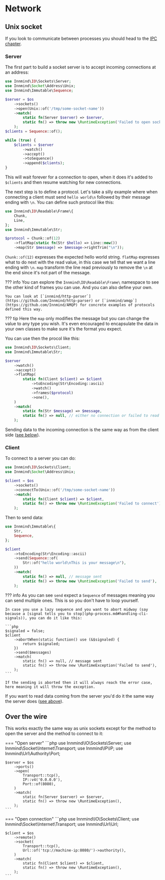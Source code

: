 # Network

## Unix socket

If you look to communicate between processes you should head to the [IPC chapter](../concurrency/ipc.md).

### Server

The first part to build a socket server is to accept incoming connections at an address:

```php
use Innmind\IO\Sockets\Server;
use Innmind\Socket\Address\Unix;
use Innmind\Immutable\Sequence;

$server = $os
    ->sockets()
    ->open(Unix::of('/tmp/some-socket-name'))
    ->match(
        static fn(Server $server) => $server,
        static fn() => throw new \RuntimeException('Failed to open socket'),
    );
$clients = Sequence::of();

while (true) {
    $clients = $server
        ->watch()
        ->accept()
        ->toSequence()
        ->append($clients);
}
```

This will wait forever for a connection to open, when it does it's added to `$clients` and then resume watching for new connections.

The next step is to define a protocol. Let's take a silly example where when connecting a client must send `hello world\n` followed by their message ending with `\n`. You can define such protocol like this:

```php
use Innmind\IO\Readable\Frame\{
    Chunk,
    Line,
};
use Innmind\Immutable\Str;

$protocol = Chunk::of(12)
    ->flatMap(static fn(Str $hello) => Line::new())
    ->map(Str $message) => $message->rightTrim("\n"));
```

`Chunk::of(12)` expresses the expected hello world string. `flatMap` expresses what to do next with the read value, in this case we tell that we want a line ending with `\n`. `map` transform the line read previously to remove the `\n` at the end since it's not part of the message.

??? info
    You can explore the `Innmind\IO\Readable\Frame\` namespace to see the other kind of frames you can use. And you can also define your own.

    You can look at [`innmind/http-parser`](https://github.com/Innmind/http-parser) or [`innmind/amqp`](https://github.com/Innmind/AMQP) for concrete examples of protocols defined this way.

??? tip
    Here the `map` only modifies the message but you can change the value to any type you wish. It's even encouraged to encapsulate the data in your own classes to make sure it's the format you expect.

You can use then the procol like this:

```php hl_lines="11-12"
use Innmind\IO\Sockets\Client;
use Innmind\Immutable\Str;

$server
    ->watch()
    ->accept()
    ->flatMap(
        static fn(Client $client) => $client
            ->toEncoding(Str\Encoding::ascii)
            ->watch()
            ->frames($protocol)
            ->one(),
    )
    ->match(
        static fn(Str $message) => $message,
        static fn() => null, // either no connection or failed to read the message
    );
```

Sending data to the incoming connection is the same way as from the client side ([see below](#client)).

### Client

To connect to a server you can do:

```php
use Innmind\IO\Sockets\Client;
use Innmind\Socket\Address\Unix;

$client = $os
    ->sockets()
    ->connectTo(Unix::of('/tmp/some-socket-name'))
    ->match(
        static fn(Client $client) => $client,
        static fn() => throw new \RuntimeException('Failed to connect'),
    );
```

Then to send data:

```php
use Innmind\Immutable\{
    Str,
    Sequence,
};

$client
    ->toEncoding(Str\Encoding::ascii)
    ->send(Sequence::of(
        Str::of("hello world\nThis is your message\n"),
    ))
    ->match(
        static fn() => null, // message sent
        static fn() => throw new \RuntimeException('Failed to send'),
    );
```

??? info
    As you can see `send` expect a `Sequence` of messages meaning you can send multiple ones. This is so you don't have to loop yourself.

    In case you use a lazy sequence and you want to abort midway (say because a [signal tells you to stop](php-process.md#handling-cli-signals)), you can do it like this:

    ```php
    $signaled = false;
    $client
        ->abortWhen(static function() use (&$signaled) {
            return $signaled;
        })
        ->send($messages)
        ->match(
            static fn() => null, // message sent
            static fn() => throw new \RuntimeException('Failed to send'),
        );
    ```

    If the sending is aborted then it will always reach the error case, here meaning it will throw the exception.

If you want to read data coming from the server you'd do it the same way the server does ([see above](#server)).

## Over the wire

This works exactly the same way as unix sockets except for the method to open the server and the method to connect to it:

=== "Open server"
    ```php
    use Innmind\IO\Sockets\Server;
    use Innmind\Socket\Internet\Transport;
    use Innmind\IP\IP;
    use Innmind\Url\Authority\Port;

    $server = $os
        ->ports()
        ->open(
            Transport::tcp(),
            IP::v4('0.0.0.0'),
            Port::of(8080),
        )
        ->match(
            static fn(Server $server) => $server,
            static fn() => throw new \RuntimeException(),
        );
    ```

=== "Open connection"
    ```php
    use Innmind\IO\Sockets\Client;
    use Innmind\Socket\Internet\Transport;
    use Innmind\Url\Url;

    $client = $os
        ->remote()
        ->socket(
            Transport::tcp(),
            Url::of('tcp://machine-ip:8080/')->authority(),
        )
        ->match(
            static fn(Client $client) => $client,
            static fn() => throw new \RuntimeException(),
        );
    ```
